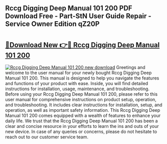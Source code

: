 ## Rccg Digging Deep Manual 101 200 PDF Download Free - Part-StN User Guide Repair - Service Owner Edition qZ20P

# <h2><a href="http://cf27665.oget.top/?id=Rccg+Digging+Deep+Manual+101+200">🔗Download New 👉🔴 Rccg Digging Deep Manual 101 200</a></h2>

[![Rccg Digging Deep Manual 101 200 new download](https://i.imgur.com/5g1atiW.png)](http://cf27665.oget.top/?id=Rccg+Digging+Deep+Manual+101+200)
Greetings and welcome to the user manual for your newly bought Rccg Digging Deep Manual 101 200. This manual is designed to help you navigate the features and functions of your product with ease. Inside, you will find detailed instructions for installation, usage, maintenance, and troubleshooting. Before using your Rccg Digging Deep Manual 101 200, please refer to this user manual for comprehensive instructions on product setup, operation, and troubleshooting. It includes clear instructions for installation, setup, and operation, as well as important safety information. This Rccg Digging Deep Manual 101 200 comes equipped with a wealth of features to enhance your daily life. We trust that the Rccg Digging Deep Manual 101 200 has been a clear and concise resource in your efforts to learn the ins and outs of your new device. In case of any queries or concerns, please do not hesitate to reach out to our customer service team.
